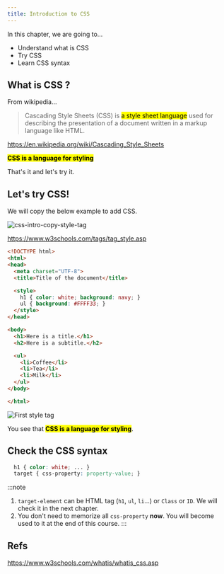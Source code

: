 ```yaml
---
title: Introduction to CSS
---
```


In this chapter, we are going to...

- Understand what is CSS
- Try CSS
- Learn CSS syntax

## What is CSS ?

From wikipedia...
> Cascading Style Sheets (CSS) is <mark>a style sheet language</mark> used for describing the presentation of a document written in a markup language like HTML.

https://en.wikipedia.org/wiki/Cascading_Style_Sheets

**<mark>CSS is a language for styling</mark>**

That's it and let's try it.

## Let's try CSS!

We will copy the below example to add CSS.

![css-intro-copy-style-tag](https://storage.googleapis.com/coderhackers-assets/the-complete-webdev-with-rails-2020/css-guide/css-intro-copy-style-tag.png)

https://www.w3schools.com/tags/tag_style.asp

```html {7-10} title="test.html"
<!DOCTYPE html>
<html>
<head>
  <meta charset="UTF-8">
  <title>Title of the document</title>

  <style>
    h1 { color: white; background: navy; }
    ul { background: #FFFF33; }
  </style>
</head>

<body>
  <h1>Here is a title.</h1>
  <h2>Here is a subtitle.</h2>

  <ul>
    <li>Coffee</li>
    <li>Tea</li>
    <li>Milk</li>
  </ul>
</body>

</html>
```
![First style tag](https://storage.googleapis.com/coderhackers-assets/the-complete-webdev-with-rails-2020/css-guide/first-style-tag.png)

You see  that <mark>**CSS is a language for styling**</mark>.

## Check the CSS syntax

```css
  h1 { color: white; ... }
  target { css-property: property-value; }
```

:::note
1. `target-element` can be HTML tag (`h1`, `ul`, `li`...) or `Class` or `ID`. We will check it in the next chapter.
2. You don't need to memorize all `css-property` **now**. You will become used to it at the end of this course.
:::

## Refs
https://www.w3schools.com/whatis/whatis_css.asp